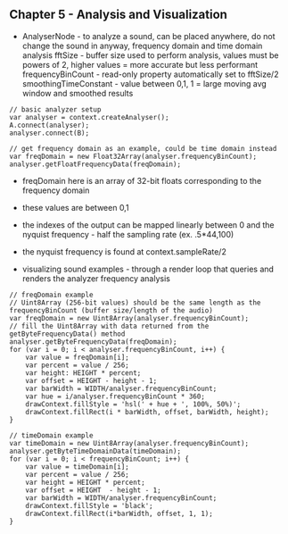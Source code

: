 ## Chapter 5 - Analysis and Visualization

- AnalyserNode - to analyze a sound, can be placed anywhere, do not change the sound in anyway, frequency domain and time domain analysis
	fftSize - buffer size used to perform analysis, values must be powers of 2, higher values = more accurate but less performant
	frequencyBinCount - read-only property automatically set to fftSize/2
	smoothingTimeConstant - value between 0,1, 1 = large moving avg window and smoothed results

```
// basic analyzer setup
var analyser = context.createAnalyser();
A.connect(analyser);
analyser.connect(B);

// get frequency domain as an example, could be time domain instead
var freqDomain = new Float32Array(analyser.frequencyBinCount);
analyser.getFloatFrequencyData(freqDomain);
```

- freqDomain here is an array of 32-bit floats corresponding to the frequency domain
- these values are between 0,1
- the indexes of the output can be mapped linearly between 0 and the nyquist frequency - half the sampling rate (ex. .5*44,100)
- the nyquist frequency is found at context.sampleRate/2

- visualizing sound examples - through a render loop that queries and renders the analyzer frequency analysis

```
// freqDomain example
// Uint8Array (256-bit values) should be the same length as the frequencyBinCount (buffer size/length of the audio)
var freqDomain = new Uint8Array(analyser.frequencyBinCount); 
// fill the Uint8Array with data returned from the getByteFrequencyData() method
analyser.getByteFrequencyData(freqDomain);
for (var i = 0; i < analyser.frequencyBinCount, i++) {
	var value = freqDomain[i];
	var percent = value / 256;
	var height: HEIGHT * percent;
	var offset = HEIGHT - height - 1;
	var barWidth = WIDTH/analyser.frequencyBinCount;
	var hue = i/analyser.frequencyBinCount * 360;
	drawContext.fillStyle = 'hsl(' + hue + ', 100%, 50%)';
	drawContext.fillRect(i * barWidth, offset, barWidth, height);
}

// timeDomain example
var timeDomain = new Uint8Array(analyser.frequencyBinCount);
analyser.getByteTimeDomainData(timeDomain);
for (var i = 0; i < frequencyBinCount; i++) {
	var value = timeDomain[i];
	var percent = value / 256;
	var height = HEIGHT * percent;
	var offset = HEIGHT  - height - 1;
	var barWidth = WIDTH/analyser.frequencyBinCount;
	drawContext.fillStyle = 'black';
	drawContext.fillRect(i*barWidth, offset, 1, 1);
}
```

